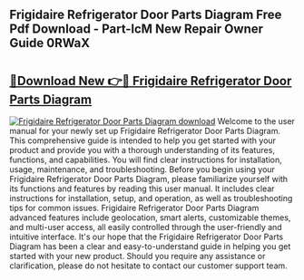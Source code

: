## Frigidaire Refrigerator Door Parts Diagram Free Pdf Download - Part-lcM New Repair Owner Guide 0RWaX

# <h2><a href="http://dfi3xm2.blite.top/?on=Frigidaire+Refrigerator+Door+Parts+Diagram">🔗Download New 👉🔴 Frigidaire Refrigerator Door Parts Diagram</a></h2>

[![Frigidaire Refrigerator Door Parts Diagram download](https://i.imgur.com/lujVjoI.png)](http://dfi3xm2.blite.top/?on=Frigidaire+Refrigerator+Door+Parts+Diagram)
Welcome to the user manual for your newly set up Frigidaire Refrigerator Door Parts Diagram. This comprehensive guide is intended to help you get started with your product and provide you with a thorough understanding of its features, functions, and capabilities. You will find clear instructions for installation, usage, maintenance, and troubleshooting. Before you begin using your Frigidaire Refrigerator Door Parts Diagram, please familiarize yourself with its functions and features by reading this user manual. It includes clear instructions for installation, setup, and operation, as well as troubleshooting tips for common issues. Frigidaire Refrigerator Door Parts Diagram advanced features include geolocation, smart alerts, customizable themes, and multi-user access, all easily controlled through the user-friendly and intuitive interface. It's our hope that the Frigidaire Refrigerator Door Parts Diagram has been a clear and easy-to-understand guide in helping you get started with your new product. Should you require any assistance or clarification, please do not hesitate to contact our customer support team.
